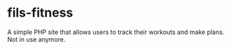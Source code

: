 # fils-fitness
A simple PHP site that allows users to track their workouts and make plans. Not in use anymore.
